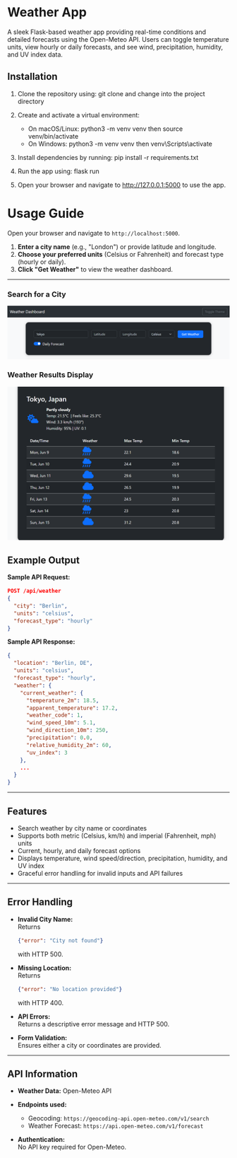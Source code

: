 # Weather App

A sleek Flask-based weather app providing real-time conditions and detailed forecasts using the Open-Meteo API. Users can toggle temperature units, view hourly or daily forecasts, and see wind, precipitation, humidity, and UV index data.


## Installation

1. Clone the repository using: git clone and change into the project directory

2. Create and activate a virtual environment:
   - On macOS/Linux: python3 -m venv venv then source venv/bin/activate
   - On Windows: python3 -m venv venv then venv\Scripts\activate

3. Install dependencies by running: pip install -r requirements.txt

4. Run the app using: flask run

5. Open your browser and navigate to http://127.0.0.1:5000 to use the app.

# Usage Guide

Open your browser and navigate to `http://localhost:5000`.

1. **Enter a city name** (e.g., "London") or provide latitude and longitude.
2. **Choose your preferred units** (Celsius or Fahrenheit) and forecast type (hourly or daily).
3. **Click "Get Weather"** to view the weather dashboard.

---

### Search for a City
![City Search](images/search.png)

### Weather Results Display
![Weather Results](images/results.png)


## Example Output

**Sample API Request:**
```json
POST /api/weather
{
  "city": "Berlin",
  "units": "celsius",
  "forecast_type": "hourly"
}
```

**Sample API Response:**
```json
{
  "location": "Berlin, DE",
  "units": "celsius",
  "forecast_type": "hourly",
  "weather": {
    "current_weather": {
      "temperature_2m": 18.5,
      "apparent_temperature": 17.2,
      "weather_code": 1,
      "wind_speed_10m": 5.1,
      "wind_direction_10m": 250,
      "precipitation": 0.0,
      "relative_humidity_2m": 60,
      "uv_index": 3
    },
    ...
  }
}
```

---

## Features

- Search weather by city name or coordinates
- Supports both metric (Celsius, km/h) and imperial (Fahrenheit, mph) units
- Current, hourly, and daily forecast options
- Displays temperature, wind speed/direction, precipitation, humidity, and UV index
- Graceful error handling for invalid inputs and API failures

---

## Error Handling

- **Invalid City Name:**  
  Returns  
  ```json
  {"error": "City not found"}
  ```
  with HTTP 500.

- **Missing Location:**  
  Returns  
  ```json
  {"error": "No location provided"}
  ```
  with HTTP 400.

- **API Errors:**  
  Returns a descriptive error message and HTTP 500.

- **Form Validation:**  
  Ensures either a city or coordinates are provided.

---

## API Information

- **Weather Data:** Open-Meteo API

- **Endpoints used:**
  - Geocoding: `https://geocoding-api.open-meteo.com/v1/search`
  - Weather Forecast: `https://api.open-meteo.com/v1/forecast`

- **Authentication:**  
  No API key required for Open-Meteo.
